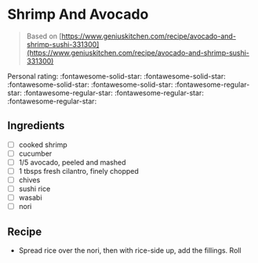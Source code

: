 # Shrimp And Avocado

> Based on [https://www.geniuskitchen.com/recipe/avocado-and-shrimp-sushi-331300](https://www.geniuskitchen.com/recipe/avocado-and-shrimp-sushi-331300)

<!-- {cts} rating=1; (User can specify rating on scale of 1-5) -->

Personal rating: :fontawesome-solid-star: :fontawesome-solid-star: :fontawesome-solid-star: :fontawesome-solid-star: :fontawesome-regular-star: :fontawesome-regular-star: :fontawesome-regular-star: :fontawesome-regular-star:

<!-- {cte} -->

<!-- {cts} name_image=None; (User can specify image name) -->

<!-- TODO: Capture image -->

<!-- {cte} -->

## Ingredients

* [ ] cooked shrimp
* [ ] cucumber
* [ ] 1/5 avocado, peeled and mashed
* [ ] 1 tbsps fresh cilantro, finely chopped
* [ ] chives
* [ ] sushi rice
* [ ] wasabi
* [ ] nori

## Recipe

* Spread rice over the nori, then with rice-side up, add the fillings. Roll
